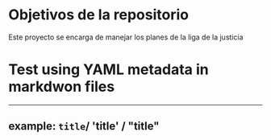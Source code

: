 # Objetivos de la repositorio

Este proyecto se encarga de manejar los planes de la liga de la justicia

# Test using YAML metadata in markdwon files

---
example: `title`/ 'title' / "title"
---


